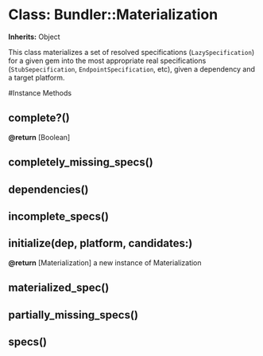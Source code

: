 # Class: Bundler::Materialization
**Inherits:** Object
    

This class materializes a set of resolved specifications (`LazySpecification`)
for a given gem into the most appropriate real specifications
(`StubSepecification`, `EndpointSpecification`, etc), given a dependency and a
target platform.



#Instance Methods
## complete?() [](#method-i-complete?)

**@return** [Boolean] 

## completely_missing_specs() [](#method-i-completely_missing_specs)

## dependencies() [](#method-i-dependencies)

## incomplete_specs() [](#method-i-incomplete_specs)

## initialize(dep, platform, candidates:) [](#method-i-initialize)

**@return** [Materialization] a new instance of Materialization

## materialized_spec() [](#method-i-materialized_spec)

## partially_missing_specs() [](#method-i-partially_missing_specs)

## specs() [](#method-i-specs)

